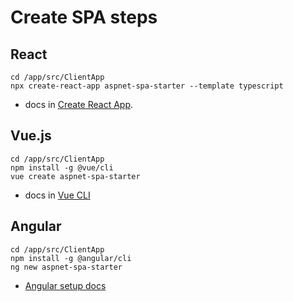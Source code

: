 # Create SPA steps

## React

```
cd /app/src/ClientApp
npx create-react-app aspnet-spa-starter --template typescript
```

- docs in [Create React App](https://github.com/facebook/create-react-app).

## Vue.js

```
cd /app/src/ClientApp
npm install -g @vue/cli
vue create aspnet-spa-starter
```

- docs in [Vue CLI](https://cli.vuejs.org/guide/creating-a-project.html#vue-create)

## Angular

```
cd /app/src/ClientApp
npm install -g @angular/cli
ng new aspnet-spa-starter
```
- [Angular setup docs](https://angular.io/guide/setup-local)